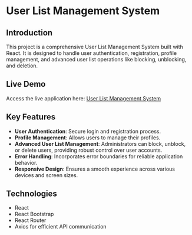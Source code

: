 # User List Management System

## Introduction
This project is a comprehensive User List Management System built with React. It is designed to handle user authentication, registration, profile management, and advanced user list operations like blocking, unblocking, and deletion.

## Live Demo
Access the live application here: [User List Management System](https://user-list-react.onrender.com)

## Key Features
- **User Authentication**: Secure login and registration process.
- **Profile Management**: Allows users to manage their profiles.
- **Advanced User List Management**: Administrators can block, unblock, or delete users, providing robust control over user accounts.
- **Error Handling**: Incorporates error boundaries for reliable application behavior.
- **Responsive Design**: Ensures a smooth experience across various devices and screen sizes.

## Technologies
- React
- React Bootstrap
- React Router
- Axios for efficient API communication
